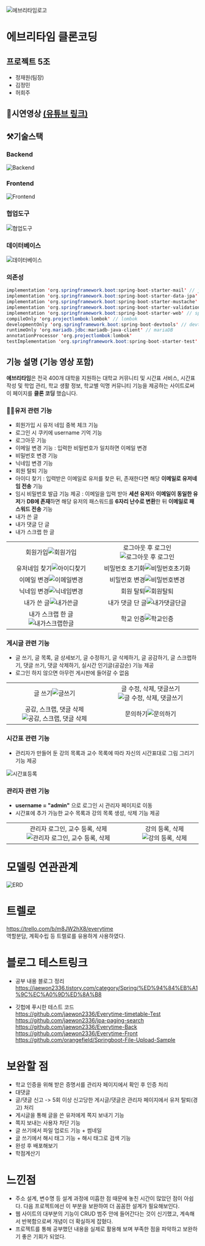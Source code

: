 
![에브리타임로고](https://blog.kakaocdn.net/dn/It7e9/btrAjoZ2y58/GNPEJHOTQqqRPepNLrvgg1/img.png) 

# 에브리타임 클론코딩



## 프로젝트 5조
- 정재원(팀장) 
- 김정민
- 허희주


## 📌시연영상 [(유튜브 링크)](https://youtu.be/6T7MUtjkio8 "시연영상")





## ⚒️기술스택

### Backend
![Backend](https://blog.kakaocdn.net/dn/c8yWWS/btrAj32zSBY/FYIwJA4FDOEfkmEKu9NMKK/img.png)

### Frontend
![Frontend](https://blog.kakaocdn.net/dn/df4PTO/btrAfDRCkTU/SY8HKKBkCb38m022LedY70/img.png)

### 협업도구
![협업도구](https://blog.kakaocdn.net/dn/bW558B/btrAnFGDJMN/9SRL2ct3mK7H1VjGz2vklK/img.png)

### 데이터베이스
![데이터베이스](https://blog.kakaocdn.net/dn/HCu1I/btrAlgN8D4O/tXaA07gws3htCkDZjpb6kK/img.png)

### 의존성
```java
implementation 'org.springframework.boot:spring-boot-starter-mail' // java mail sender
implementation 'org.springframework.boot:spring-boot-starter-data-jpa' // jpa
implementation 'org.springframework.boot:spring-boot-starter-mustache' // mustache
implementation 'org.springframework.boot:spring-boot-starter-validation' // validation
implementation 'org.springframework.boot:spring-boot-starter-web' // spring web (mvc)
compileOnly 'org.projectlombok:lombok' // lombok
developmentOnly 'org.springframework.boot:spring-boot-devtools' // devtools
runtimeOnly 'org.mariadb.jdbc:mariadb-java-client' // mariaDB
annotationProcessor 'org.projectlombok:lombok'
testImplementation 'org.springframework.boot:spring-boot-starter-test'
```


## 기능 설명 (기능 영상 포함)

**에브리타임**은 전국 400개 대학을 지원하는 대학교 커뮤니티 및 시간표 서비스, 시간표 작성 및 학업 관리, 학교 생활 정보, 학교별 익명 커뮤니티 기능을 제공하는 사이트로써 이 페이지를 **클론 코딩** 했습니다.

### 🙋‍♀️유저 관련 기능

- 회원가입 시 유저 네임 중복 체크 기능
- 로그인 시 쿠키에 username 기억 기능
- 로그아웃 기능
- 이메일 변경 기능 : 입력한 비밀번호가 일치하면 이메일 변경
- 비밀번호 변경 기능
- 닉네임 변경 기능
- 회원 탈퇴 기능
- 아이디 찾기 : 입력받은 이메일로 유저를 찾은 뒤, 존재한다면 해당  **이메일로 유저네임 전송** 기능
- 임시 비밀번호 발급 기능 제공 : 이메일을 입력 받아 **세션 유저**와 **이메일이 동일한 유저**가 **DB에 존재**하면 해당 유저의 패스워드를 **6자리 난수로 변환**한 뒤 **이메일로 패스워드 전송** 기능
- 내가 쓴 글
- 내가 댓글 단 글
- 내가 스크랩 한 글

|||
| :------------: | :-------------: |
| 회원가입![회원가입](https://blog.kakaocdn.net/dn/nV2aC/btrAmzfyIzu/Xfn8qwfKkFMRzjtbhs5cO0/img.gif) | 로그아웃 후 로그인 ![로그아웃 후 로그인](https://blog.kakaocdn.net/dn/budn1v/btrAgoNoBmG/wL76LpbvGPLPzCKyKqzygk/img.gif) |
| 유저네임 찾기![아이디찾기](https://blog.kakaocdn.net/dn/Z3qMl/btrAmzNnqUn/FbdKbkgI0baS49vki1oGj0/img.gif) | 비밀번호 초기화![비밀번호초기화](https://blog.kakaocdn.net/dn/bSnZrS/btrAheqc8NG/o0qjTbETJZnQQ02EA8xnb1/img.gif) |
| 이메일 변경![이메일변경](https://blog.kakaocdn.net/dn/P12w4/btrAoIQBUPo/Cfz5PE4eEEFSA3Eg8jHhCK/img.gif) | 비밀번호 변경![비밀번호변경](https://blog.kakaocdn.net/dn/bLyfm6/btrAh8wwWad/iplWR0t6xzjNXtunXEn9I1/img.gif) |
| 닉네임 변경![닉네임변경](https://blog.kakaocdn.net/dn/nDih9/btrAlf9tQcD/X79PKFJJFxq0H82j52VWk0/img.gif) | 회원 탈퇴![회원탈퇴](https://blog.kakaocdn.net/dn/YoTc4/btrAoIJRrRM/H8LeITyku41zDGqoYhT5hK/img.gif) |
|내가 쓴 글![내가쓴글](https://blog.kakaocdn.net/dn/Y4L2G/btrAoJvetf3/QzkDvWEKUsgmhz17l8K7CK/img.png)|내가 댓글 단 글![내가댓글단글](https://blog.kakaocdn.net/dn/cPYVfw/btrAhejnF1y/MRwlM88uGDEKKtAGg4Ueek/img.png)|
|내가 스크랩 한 글![내가스크랩한글](https://img1.daumcdn.net/thumb/R1280x0/?scode=mtistory2&fname=https%3A%2F%2Fblog.kakaocdn.net%2Fdn%2FbjAHCx%2FbtrAhdEQQoh%2Fn6kwHbkUgaENypkkMP7l6k%2Fimg.png)|학교 인증![학교인증](https://blog.kakaocdn.net/dn/cCSsFu/btrAjn1fzi0/XBOfSteKWNyxAXYOkI3Ff1/img.gif)|




### 게시글 관련 기능

- 글 쓰기, 글 목록, 글 상세보기, 글 수정하기, 글 삭제하기, 글 공감하기, 글 스크랩하기, 댓글 쓰기, 댓글 삭제하기, 실시간 인기글(공감순) 기능 제공
- 로그인 하지 않으면 아무런 게시판에 들어갈 수 없음

|  |  |
|:------------------:|:------------------:|
|글 쓰기![글쓰기](https://blog.kakaocdn.net/dn/oeGEI/btrAlf9tQiA/hfOmRB5SVxzp73xBJikrFK/img.gif)  |글 수정, 삭제, 댓글쓰기![글 수정, 삭제, 댓글쓰기](https://blog.kakaocdn.net/dn/dtDYpv/btrAnF0UKNb/5JaBONVyoDkyhB4Kg9jF0K/img.gif)  |
|공감, 스크랩, 댓글 삭제![공감, 스크랩, 댓글 삭제](https://blog.kakaocdn.net/dn/cUv8NU/btrAj4G9ydW/4rQhQnXE2rQCrYGmKaN4s0/img.gif)|문의하기![문의하기](https://blog.kakaocdn.net/dn/eDhqtq/btrAmz0WVXX/yQIhFnIWC42joBxHGe84bk/img.gif)|



### 시간표 관련 기능

- 관리자가 만들어 둔 강의 목록과 교수 목록에 따라 자신의 시간표대로 그림 그리기 기능 제공

![시간표등록](https://blog.kakaocdn.net/dn/b9bAfo/btrAoHRHN8x/tWuoaMCKqQeF6JRwfUxgKk/img.gif) 


### 관리자 관련 기능

- **username = "admin"** 으로 로그인 시 관리자 페이지로 이동
- 시간표에 추가 가능한 교수 목록과 강의 목록 생성, 삭제 기능 제공

||  |
|:--:|:--:|
|관리자 로그인, 교수 등록, 삭제![관리자 로그인, 교수 등록, 삭제](https://blog.kakaocdn.net/dn/03Z9t/btrAnFs5FqP/AO7NNU9HWXKrk6XZHpNAh1/img.gif)|강의 등록, 삭제![강의 등록, 삭제](https://blog.kakaocdn.net/dn/bxU568/btrAhc60cN8/vUobJGGh2EduQe39LqtPq0/img.gif)|



# 모델링 연관관계

![ERD](https://blog.kakaocdn.net/dn/tVVh2/btrAj5zyWVI/OwFd10wKxascPFsej58jK0/img.png)



# 트렐로

https://trello.com/b/m8JW2hX8/everytime  
역할분담, 계획수립 등 트렐로를 유용하게 사용하였다.



# 블로그 테스트링크

- 공부 내용 블로그 정리  
https://jaewon2336.tistory.com/category/Spring/%ED%94%84%EB%A1%9C%EC%A0%9D%ED%8A%B8  

- 깃헙에 푸시한 테스트 코드  
https://github.com/jaewon2336/Everytime-timetable-Test  
https://github.com/jaewon2336/jpa-paging-search  
https://github.com/jaewon2336/Everytime-Back  
https://github.com/jaewon2336/Everytime-Front  
https://github.com/orangefield/Springboot-File-Upload-Sample  
 
# 보완할 점

- 학교 인증을 위해 받은 증명서를 관리자 페이지에서 확인 후 인증 처리
- 대댓글
- 글/댓글 신고 -> 5회 이상 신고당한 게시글/댓글은 관리자 페이지에서 유저 탈퇴(경고) 처리
- 게시글을 통해 글을 쓴 유저에게 쪽지 보내기 기능
- 쪽지 보내는 사용자 차단 기능
- 글 쓰기에서 파일 업로드 기능 + 썸네일
- 글 쓰기에서 해시 태그 기능 + 해시 태그로 검색 기능
- 완성 후 배포해보기
- 학점계산기 

# 느낀점

- 주소 설계, 변수명 등 설계 과정에 미흡한 점 때문에 놓친 시간이 많았던 점이 아쉽다. 다음 프로젝트에선 이 부분을 보완하여 더 꼼꼼한 설계가 필요해보인다.
- 웹 사이트의 대부분의 기능이 CRUD 범주 안에 들어간다는 것이 신기했고, 계속해서 반복함으로써 개념이 더 확실하게 잡혔다.
- 프로젝트를 통해 공부했던 내용을 실제로 활용해 보며 부족한 점을 파악하고 보완하기 좋은 기회가 되었다.
